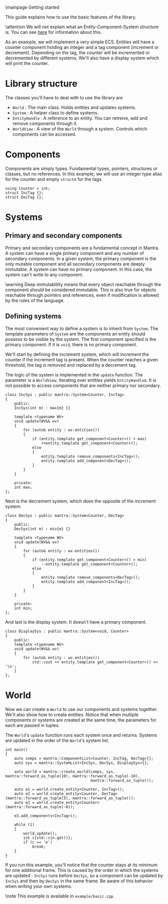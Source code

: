 \mainpage Getting started

This guide explains how to use the basic features of the library.

\attention We will not explain what an Entity-Component-System structure is. You can see [here](http://entity-systems.wikidot.com) for information about this.

As an example, we will implement a very simple ECS. Entities will have a counter component holding an integer and a tag component (increment or decrement). Depending on the tag, the counter will be incremented or decremented by different systems. We'll also have a display system which will print the counter.

# Library structure

The classes you'll have to deal with to use the library are

- `World` : The main class. Holds entities and updates systems.
- `System` : A helper class to define systems.
- `EntityHandle` : A reference to an entity. You can retreive, add and remove components through it.
- `WorldView` : A view of the `World` through a system. Controls which components can be accessed.

# Components

Components are simply types. Fundamental types, pointers, structures or classes, but no references. In this example, we will use an integer type alias for the counter and empty `struct`s for the tags.

```{.cpp}
using Counter = int;
struct IncTag {};
struct DecTag {};
```

# Systems

## Primary and secondary components

Primary and secondary components are a fundamental concept in Mantra. A system can have a single primary component and any number of secondary components. In a given system, the primary component is the only mutable component and all secondary components are deeply immutable. A system can have no primary component. In this case, the system can't write to any component.

\warning Deep immutablility means that every object reachable through the component should be considered immutable. This is also true for objects reachable through pointers and references, even if modification is allowed by the rules of the language.

## Defining systems

The most convenient way to define a system is to inherit from `System`. The template parameters of `System` are the components an entity should possess to be visible by the system. The first component specified is the primary component. If it is `void`, there is no primary component.

We'll start by defining the increment system, which will increment the counter if the increment tag is present. When the counter reaches a given threshold, the tag is removed and replaced by a decrement tag.

The logic of the system is implemented in the `update` function. The parameter is a `WorldView`. Iterating over entities yields `EntityHandle`s. It is not possible to access components that are neither primary nor secondary.

```{.cpp}
class IncSys : public mantra::System<Counter, IncTag>
{
    public:
    IncSys(int m) : max{m} {}

    template <typename WV>
    void update(WV&& wv)
    {
        for (auto& entity : wv.entities())
        {
            if (entity.template get_component<Counter>() < max)
                ++entity.template get_component<Counter>();
            else
            {
                entity.template remove_components<IncTag>();
                entity.template add_component<DecTag>();
            }
        }
    }

    private:
    int max;
};
```

Next is the decrement system, which does the opposite of the increment system.

```{.cpp}
class DecSys : public mantra::System<Counter, DecTag>
{
    public:
    DecSys(int m) : min{m} {}
    
    template <typename WV>
    void update(WV&& wv)
    {
        for (auto& entity : wv.entities())
        {
            if (entity.template get_component<Counter>() > min)
                --entity.template get_component<Counter>();
            else
            {
                entity.template remove_components<DecTag>();
                entity.template add_component<IncTag>();
            }
        }
    }

    private:
    int min;
};
```

And last is the display system. It doesn't have a primary component.

```{.cpp}
class DisplaySys : public mantra::System<void, Counter>
{
    public:
    template <typename WV>
    void update(WV&& wv)
    {
        for (auto& entity : wv.entities())
            std::cout << entity.template get_component<Counter>() << '\n';
    }
};
```

# World

Now we can create a `World` to use our components and systems together. We'll also show how to create entities. Notice that when multiple components or systems are created at the same time, the parameters for each are passed in tuples.

The `World`'s `update` function runs each system once and returns. Systems are updated in the order of the `World`'s system list.

```{.cpp}
int main()
{
    auto comps = mantra::ComponentList<Counter, IncTag, DecTag>{};
    auto sys = mantra::SystemList<IncSys, DecSys, DisplaySys>{};

    auto world = mantra::create_world(comps, sys, mantra::forward_as_tuple(10), mantra::forward_as_tuple(-10),
                                      mantra::forward_as_tuple());

    auto e1 = world.create_entity<Counter, IncTag>();
    auto e2 = world.create_entity<Counter, DecTag>(mantra::forward_as_tuple(5), mantra::forward_as_tuple());
    auto e3 = world.create_entity<Counter>(mantra::forward_as_tuple(-8));

    e3.add_components<IncTag>();

    while (1)
    {
        world.update();
        int c{std::cin.get()};
        if (c == 'e')
            break;
    }
}
```

If you run this example, you'll notice that the counter stays at its minimum for one additional frame. This is caused by the order in which the systems are updated : `IncSys` runs before `DecSys`, so a component can be updated by `IncSys` and then by `DecSys` in the same frame. Be aware of this behavior when writing your own systems.

\note This example is available in `example/basic.cpp`.
